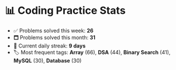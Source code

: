 # 📊 Coding Practice Stats

- ✅ Problems solved this week: **26**
- 🗖️ Problems solved this month: **31**
- 📌 Current daily streak: **9 days**
- 🏷️ Most frequent tags: **Array** (66), **DSA** (44), **Binary Search** (41), **MySQL** (30), **Database** (30)

